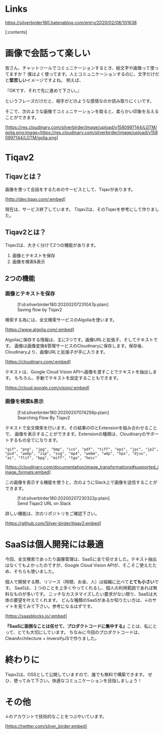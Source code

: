 <!-- 
title: 1コマ漫画検索サービスTiqav2 (Algolia + Cloudinary + Google Cloud Vision API) 作ってみた
date: 2020-02-08T10:16:38+09:00
draft: false
description: description
icon: 😎
-->
# Links
https://silverbirder180.hatenablog.com/entry/2020/02/08/101638

[:contents]
# 画像で会話って楽しい
皆さん、チャットツールでコミュニケーションするとき、絵文字や画像って使ってますか？
僕はよく使ってます。人とコミュニケーションするのに、文字だけだと<b>堅苦しい</b>イメージですよね。
例えば、

『OKです、それで先に進めて下さい。』

というフレーズだけだと、相手がどのような感情なのか読み取りにくいです。

そこで、次のような画像でコミュニケーションを取ると、柔らかい印象を与えることができます。

[https://res.cloudinary.com/silverbirder/image/upload/v1580997144/LGTM/golia.png:image=https://res.cloudinary.com/silverbirder/image/upload/v1580997144/LGTM/golia.png]

# Tiqav2
## Tiqavとは？
画像を使って会話をするためのサービスとして、Tiqavがあります。

[http://dev.tiqav.com/:embed]

現在は、サービス終了しています。
Tiqav2は、そのTiqavを参考にして作りました。

## Tiqav2とは？
Tiqav2は、大きく分けて2つの機能があります。

1.  画像とテキストを保存
1.  画像を検索&表示

## 2つの機能
### 画像とテキストを保存
<figure class="figure-image figure-image-fotolife" title="Saving flow by Tiqav2">[f:id:silverbirder180:20200207231047p:plain]<figcaption>Saving flow by Tiqav2</figcaption></figure>

検索する為には、全文検索サービスのAlgoliaを使います。

[https://www.algolia.com/:embed]

Algoliaに保存する情報は、主に3つです。画像URLと拡張子、そしてテキストです。
画像は画像変換&管理サービスのCloudinaryに保存します。保存後、Cloudinaryより、画像URLと拡張子が手に入ります。

[https://cloudinary.com/:embed]

テキストは、Google Cloud Vision APIへ画像を渡すことでテキストを抽出します。
もちろん、手動でテキストを設定することもできます。

[https://cloud.google.com/vision/:embed]

### 画像を検索&表示
<figure class="figure-image figure-image-fotolife" title="Searching Flow  By Tiqav2">[f:id:silverbirder180:20200207074256p:plain]<figcaption>Searching Flow  By Tiqav2</figcaption></figure>

テキストで全文検索を行います。その結果のIDとExtensionを組み合わせることで、
画像を表示することができます。Extensionの種類は、Cloudinaryのサポートするもの全てになります。

```
"gif", "png", "jpg", "bmp", "ico", "pdf", "tiff", "eps", "jpc", "jp2", "psd", "webp", "zip", "svg", "mp4", "webm", "wdp", "hpx", "djvu", "ai", "flif", "bpg", "miff", "tga", "heic"
```
[https://cloudinary.com/documentation/image_transformations#supported_image_formats:embed]

この画像を表示する機能を使うと、次のようにSlack上で画像を送信することができます。
<figure class="figure-image figure-image-fotolife" title="Send Tiqav2 URL on Slack">[f:id:silverbirder180:20200207230322p:plain]<figcaption>Send Tiqav2 URL on Slack</figcaption></figure>

詳しい機能は、次のリポジトリをご確認下さい。

[https://github.com/Silver-birder/tiqav2:embed]

# SaaSは個人開発には最適
今回、全文検索であったり画像管理は、SaaSに全て任せました。テキスト抽出はなくてもよかったのですが、Google Cloud Vision APIが、そこそこ使えたため、そちらも使いました。

個人で開発する際、リソース（時間、お金、人）は組織に比べて<b>とても小さい</b>です。
SaaSは、１つのことを上手くやってくれるし、個人の利用範囲であれば無料なものが多いです。
ニッチなカスタマイズしたい要求がない限り、SaaSは大体の要望を叶えてくれます。
どんな種類のSaaSがあるか知りたい方は、↓のサイトを見てみて下さい。参考になるはずです。

[https://saasblocks.io/:embed]

<b>『SaaSに面倒なことは任せて、プロダクトコードに集中する』</b>ことは、私にとって、とても大切にしています。
ちなみに今回のプロダクトコードは、CleanArchitecture + InversifyJSで作りました。

# 終わりに
Tiqav2は、OSSとして公開していますので、誰でも無料で構築できます。
ぜひ、使ってみて下さい。快適なコミュニケーションを目指しましょう！

# その他
↓のアカウントで技術的なことをつぶやいています。

[https://twitter.com/silver_birder:embed]

